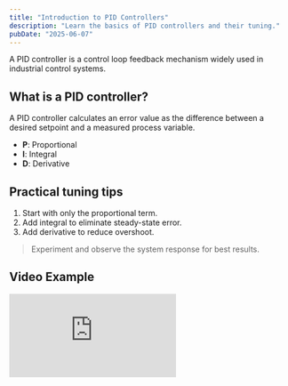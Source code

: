 ```yaml
---
title: "Introduction to PID Controllers"
description: "Learn the basics of PID controllers and their tuning."
pubDate: "2025-06-07"
---
```


A PID controller is a control loop feedback mechanism widely used in industrial control systems.

## What is a PID controller?

A PID controller calculates an error value as the difference between a desired setpoint and a measured process variable.

- **P**: Proportional
- **I**: Integral
- **D**: Derivative

## Practical tuning tips

1. Start with only the proportional term.
2. Add integral to eliminate steady-state error.
3. Add derivative to reduce overshoot.

> Experiment and observe the system response for best results.

## Video Example

<div class="video-responsive">
  <iframe
    src="https://www.youtube.com/embed/oXGegwLtGuA?si=qyXn5ZazvfhQB1Qn"
    title="YouTube video player"
    frameborder="0"
    allow="accelerometer; autoplay; clipboard-write; encrypted-media; gyroscope; picture-in-picture; web-share"
    referrerpolicy="strict-origin-when-cross-origin"
    allowfullscreen
  ></iframe>
</div>